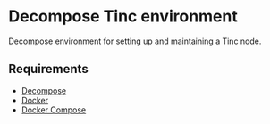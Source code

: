 # Decompose Tinc environment

Decompose environment for setting up and maintaining a Tinc node.

## Requirements

- [Decompose](https://github.com/dmp1ce/decompose)
- [Docker](http://www.docker.com/)
- [Docker Compose](http://docs.docker.com/compose/)
